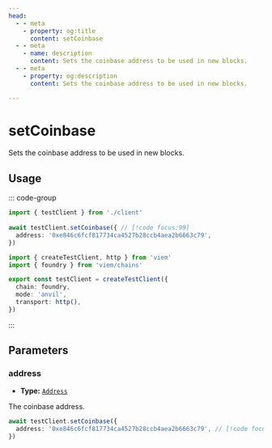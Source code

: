 ```yaml
---
head:
  - - meta
    - property: og:title
      content: setCoinbase
  - - meta
    - name: description
      content: Sets the coinbase address to be used in new blocks.
  - - meta
    - property: og:description
      content: Sets the coinbase address to be used in new blocks.

---
```


# setCoinbase

Sets the coinbase address to be used in new blocks.

## Usage

::: code-group

```ts [example.ts]
import { testClient } from './client'
 
await testClient.setCoinbase({ // [!code focus:99]
  address: '0xe846c6fcf817734ca4527b28ccb4aea2b6663c79',
})
```

```ts [client.ts]
import { createTestClient, http } from 'viem'
import { foundry } from 'viem/chains'

export const testClient = createTestClient({
  chain: foundry,
  mode: 'anvil',
  transport: http(), 
})
```

:::

## Parameters

### address

- **Type:** [`Address`](/docs/glossary/types#address)

The coinbase address.

```ts
await testClient.setCoinbase({
  address: '0xe846c6fcf817734ca4527b28ccb4aea2b6663c79', // [!code focus]
})
```

